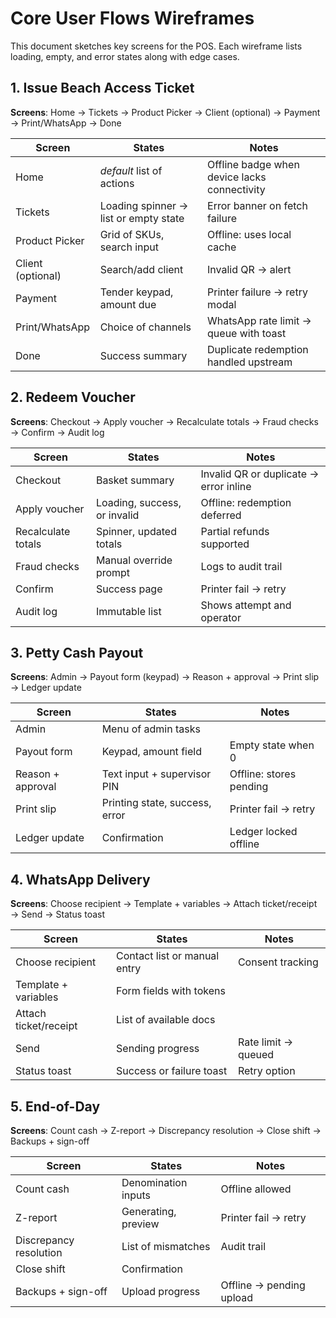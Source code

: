 # Core User Flows Wireframes

This document sketches key screens for the POS. Each wireframe lists loading, empty, and error states along with edge cases.

## 1. Issue Beach Access Ticket

**Screens**: Home → Tickets → Product Picker → Client (optional) → Payment → Print/WhatsApp → Done

| Screen | States | Notes |
|---|---|---|
| Home | _default_ list of actions | Offline badge when device lacks connectivity |
| Tickets | Loading spinner → list or empty state | Error banner on fetch failure |
| Product Picker | Grid of SKUs, search input | Offline: uses local cache |
| Client (optional) | Search/add client | Invalid QR → alert |
| Payment | Tender keypad, amount due | Printer failure → retry modal |
| Print/WhatsApp | Choice of channels | WhatsApp rate limit → queue with toast |
| Done | Success summary | Duplicate redemption handled upstream |

## 2. Redeem Voucher

**Screens**: Checkout → Apply voucher → Recalculate totals → Fraud checks → Confirm → Audit log

| Screen | States | Notes |
|---|---|---|
| Checkout | Basket summary | Invalid QR or duplicate → error inline |
| Apply voucher | Loading, success, or invalid | Offline: redemption deferred |
| Recalculate totals | Spinner, updated totals | Partial refunds supported |
| Fraud checks | Manual override prompt | Logs to audit trail |
| Confirm | Success page | Printer fail → retry |
| Audit log | Immutable list | Shows attempt and operator |

## 3. Petty Cash Payout

**Screens**: Admin → Payout form (keypad) → Reason + approval → Print slip → Ledger update

| Screen | States | Notes |
|---|---|---|
| Admin | Menu of admin tasks | |
| Payout form | Keypad, amount field | Empty state when 0 |
| Reason + approval | Text input + supervisor PIN | Offline: stores pending |
| Print slip | Printing state, success, error | Printer fail → retry |
| Ledger update | Confirmation | Ledger locked offline |

## 4. WhatsApp Delivery

**Screens**: Choose recipient → Template + variables → Attach ticket/receipt → Send → Status toast

| Screen | States | Notes |
|---|---|---|
| Choose recipient | Contact list or manual entry | Consent tracking |
| Template + variables | Form fields with tokens | |
| Attach ticket/receipt | List of available docs | |
| Send | Sending progress | Rate limit → queued |
| Status toast | Success or failure toast | Retry option |

## 5. End-of-Day

**Screens**: Count cash → Z-report → Discrepancy resolution → Close shift → Backups + sign-off

| Screen | States | Notes |
|---|---|---|
| Count cash | Denomination inputs | Offline allowed |
| Z-report | Generating, preview | Printer fail → retry |
| Discrepancy resolution | List of mismatches | Audit trail |
| Close shift | Confirmation | |
| Backups + sign-off | Upload progress | Offline → pending upload |

